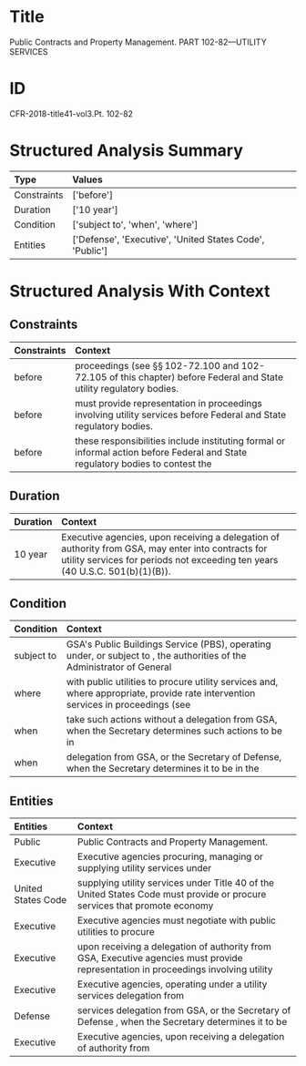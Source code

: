 # Title

 Public Contracts and Property Management. PART 102-82—UTILITY SERVICES


# ID

 CFR-2018-title41-vol3.Pt. 102-82


# Structured Analysis Summary

| Type        | Values                                                   |
|:------------|:---------------------------------------------------------|
| Constraints | ['before']                                               |
| Duration    | ['10 year']                                              |
| Condition   | ['subject to', 'when', 'where']                          |
| Entities    | ['Defense', 'Executive', 'United States Code', 'Public'] |


# Structured Analysis With Context

 


## Constraints

| Constraints   | Context                                                                                                                             |
|:--------------|:------------------------------------------------------------------------------------------------------------------------------------|
| before        | proceedings (see &#167;&#167;&#8201;102-72.100 and 102-72.105 of this chapter) before  Federal and State utility regulatory bodies. |
| before        | must provide representation in proceedings involving utility services before  Federal and State regulatory bodies.                  |
| before        | these responsibilities include instituting formal or informal action before Federal and State regulatory bodies to contest the      |


## Duration

| Duration   | Context                                                                                                                                                                            |
|:-----------|:-----------------------------------------------------------------------------------------------------------------------------------------------------------------------------------|
| 10 year    | Executive agencies, upon receiving a delegation of authority from GSA, may enter into contracts for utility services for periods not exceeding ten years (40 U.S.C. 501(b)(1)(B)). |


## Condition

| Condition   | Context                                                                                                                          |
|:------------|:---------------------------------------------------------------------------------------------------------------------------------|
| subject to  | GSA's Public Buildings Service (PBS), operating under, or subject to , the authorities of the Administrator of General           |
| where       | with public utilities to procure utility services and, where appropriate, provide rate intervention services in proceedings (see |
| when        | take such actions without a delegation from GSA, when the Secretary determines such actions to be in                             |
| when        | delegation from GSA, or the Secretary of Defense, when the Secretary determines it to be in the                                  |


## Entities

| Entities           | Context                                                                                                                            |
|:-------------------|:-----------------------------------------------------------------------------------------------------------------------------------|
| Public             | Public  Contracts and Property Management.                                                                                         |
| Executive          | Executive agencies procuring, managing or supplying utility services under                                                         |
| United States Code | supplying utility services under Title 40 of the United States Code must provide or procure services that promote economy          |
| Executive          | Executive agencies must negotiate with public utilities to procure                                                                 |
| Executive          | upon receiving a delegation of authority from GSA, Executive agencies must provide representation in proceedings involving utility |
| Executive          | Executive agencies, operating under a utility services delegation from                                                             |
| Defense            | services delegation from GSA, or the Secretary of Defense , when the Secretary determines it to be                                 |
| Executive          | Executive agencies, upon receiving a delegation of authority from                                                                  |



